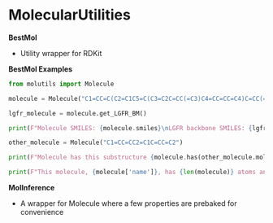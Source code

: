 # MolecularUtilities


**BestMol**
* Utility wrapper for RDKit

**BestMol Examples**

```python
from molutils import Molecule

molecule = Molecule("C1=CC=C(C2=C1C5=C(C3=C2C=CC(=C3)C4=CC=CC=C4)C=CC(=C5)C6=CC=CC=C6)C7=CC=CC=C7", name = "Your cool molecule")

lgfr_molecule = molecule.get_LGFR_BM()

print(F"Molecule SMILES: {molecule.smiles}\nLGFR backbone SMILES: {lgfr_molecule.smiles}")

other_molecule = Molecule("C1=CC=CC2=C1C=CC=C2")

print(F"Molecule has this substructure {molecule.has(other_molecule.mol)}")

print(F"This molecule, {molecule['name']}, has {len(molecule)} atoms and {molecule['all_rings']} rings")

```




**MolInference**
* A wrapper for Molecule where a few properties are prebaked for convenience



